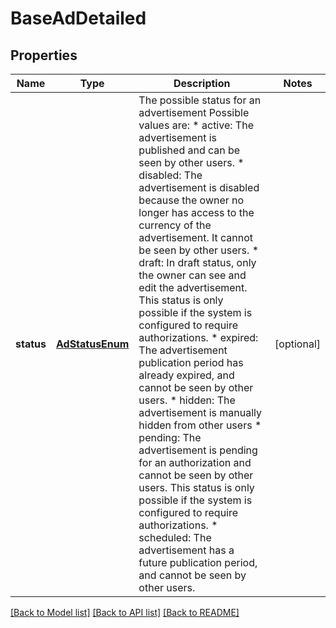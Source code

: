 # BaseAdDetailed

## Properties
Name | Type | Description | Notes
------------ | ------------- | ------------- | -------------
**status** | [**AdStatusEnum**](AdStatusEnum.md) | The possible status for an advertisement Possible values are: * active: The advertisement is published and can be seen by other users. * disabled: The advertisement is disabled because the owner no longer has access to the currency of the advertisement. It cannot be seen by other users. * draft: In draft status, only the owner can see and edit the advertisement. This status is only possible if the system is configured to require authorizations. * expired: The advertisement publication period has already expired, and cannot be seen by other users. * hidden: The advertisement is manually hidden from other users * pending: The advertisement is pending for an authorization and cannot be seen by other users. This status is only possible if the system is configured to require authorizations. * scheduled: The advertisement has a future publication period, and cannot be seen by other users.   | [optional] 

[[Back to Model list]](../README.md#documentation-for-models) [[Back to API list]](../README.md#documentation-for-api-endpoints) [[Back to README]](../README.md)


